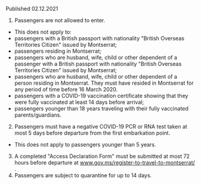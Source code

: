 Published 02.12.2021
1. Passengers are not allowed to enter.
- This does not apply to:
- passengers with a British passport with nationality "British Overseas Territories Citizen" issued by Montserrat;
- passengers residing in Montserrat;
- passengers who are husband, wife, child or other dependent of a passenger with a British passport with nationality "British Overseas Territories Citizen" issued by Montserrat;
- passengers who are husband, wife, child or other dependent of a person residing in Montserrat. They must have resided in Montserrat for any period of time before 16 March 2020.
- passengers with a COVID-19 vaccination certificate showing that they were fully vaccinated at least 14 days before arrival;
- passengers younger than 18 years traveling with their fully vaccinated parents/guardians.
2. Passengers must have a negative COVID-19 PCR or RNA test taken at most 5 days before departure from the first embarkation point.
- This does not apply to passengers younger than 5 years.
3. A completed "Access Declaration Form" must be submitted at most 72 hours before departure at <a href="http://www.gov.ms/register-to-travel-to-montserrat/">www.gov.ms/register-to-travel-to-montserrat/</a> .
4. Passengers are subject to quarantine for up to 14 days.